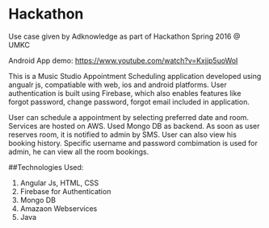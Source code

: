 # Hackathon
Use case given by Adknowledge as part of Hackathon Spring 2016 @ UMKC

Android App demo: https://www.youtube.com/watch?v=Kxjjp5uoWoI


This is a Music Studio Appointment Scheduling application developed using angualr js, compatiable with web, ios and android platforms. User authentication is built using Firebase, which also enables features like forgot password, change password, forgot email included in application.

User can schedule a appointment by selecting preferred date and room. Services are hosted on AWS. Used Mongo DB as backend. As soon as user reserves room, it is notified to admin by SMS. 
User can also view his booking history. Specific username and password combimation is used for admin, he can view all the room bookings.

##Technologies Used:
1. Angular Js, HTML, CSS
2. Firebase for Authentication
3. Mongo DB
4. Amazaon Webservices
5. Java



